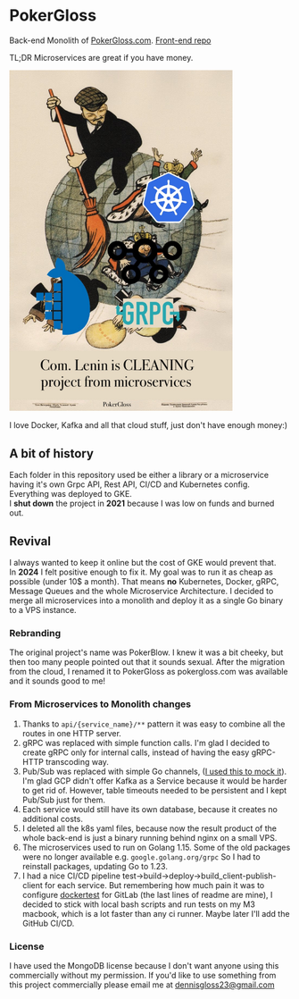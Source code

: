 # PokerGloss  
Back-end Monolith of [PokerGloss.com](https://PokerGloss.com). [Front-end repo](https://github.com/glossd/pokergloss-ui)

TL;DR Microservices are great if you have money.  

<img src=".github/lenin.jpg" width="400">

I love Docker, Kafka and all that cloud stuff, just don't have enough money:)

## A bit of history
Each folder in this repository used be either a library or a microservice having it's own
Grpc API, Rest API, CI/CD and Kubernetes config. Everything was deployed to GKE.   
I **shut down** the project in **2021** because I was low on funds and burned out.
## Revival
I always wanted to keep it online but the cost of GKE would prevent that.  
In **2024** I felt positive enough to fix it. My goal was to run it as cheap as possible (under 10$ a month). 
That means **no** Kubernetes, Docker, gRPC, Message Queues and the whole Microservice Architecture.
I decided to merge all microservices into a monolith and deploy it as a single Go binary to a VPS instance.
### Rebranding
The original project's name was PokerBlow. I knew it was a bit cheeky, but then too many people pointed out that it sounds sexual.
After the migration from the cloud, I renamed it to PokerGloss as pokergloss.com was available and it sounds good to me!
### From Microservices to Monolith changes
1. Thanks to `api/{service_name}/**` pattern it was easy to combine all the routes in one HTTP server.  
2. gRPC was replaced with simple function calls. I'm glad I decided to create gRPC only for internal calls, instead of having the easy gRPC-HTTP transcoding way. 
3. Pub/Sub was replaced with simple Go channels, ([I used this to mock it](https://github.com/glossd/memmq/blob/master/memmq.go)). 
I'm glad GCP didn't offer Kafka as a Service because it would be harder to get rid of. However, table timeouts needed to be persistent and I kept Pub/Sub just for them.   
4. Each service would still have its own database, because it creates no additional costs.
5. I deleted all the k8s yaml files, because now the result product of the whole back-end is just a binary running behind nginx on a small VPS.
6. The microservices used to run on Golang 1.15. Some of the old packages were no longer available e.g. `google.golang.org/grpc`
So I had to reinstall packages, updating Go to 1.23.
7. I had a nice CI/CD pipeline test->build->deploy->build_client-publish-client for each service.
But remembering how much pain it was to configure [dockertest](https://github.com/ory/dockertest) for GitLab (the last lines of readme are mine),
I decided to stick with local bash scripts and run tests on my M3 macbook, which is a lot faster than any ci runner. Maybe later I'll add the GitHub CI/CD.

### License
I have used the MongoDB license because I don't want anyone using this commercially without my permission. 
If you'd like to use something from this project commercially please email me at dennisgloss23@gmail.com  